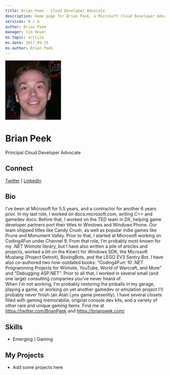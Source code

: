 ```yaml
---
title: Brian Peek - Cloud Developer Advocate
description: Home page for Brian Peek, a Microsoft Cloud Developer Advocate
services: N / A
author: Brian Peek
manager: Tim Heuer
ms.topic: article
ms.date: 2017-09-15
ms.author: Brian Peek
---
```


![Image of Brian Peek](media/profiles/brian-peek.png)

# Brian Peek

Principal Cloud Developer Advocate

## Connect
[Twitter](https://twitter.com/BrianPeek) | [LinkedIn](https://linkedin.com/in/BrianPeek)

## Bio

I've been at Microsoft for 5.5 years, and a contractor for another 6 years prior. In my last role, I worked on docs.microsoft.com, writing C++ and gamedev docs. Before that, I worked on the TED team in DX, helping game developer partners port their titles to Windows and Windows Phone. Our team shipped titles like Candy Crush, as well as popular indie games like Prune and Monument Valley. Prior to that, I started at Microsoft working on Coding4Fun under Channel 9. From that role, I'm probably most known for my .NET Wiimote library, but I have also written a pile of articles and projects, worked a bit on the Kinect for Windows SDK, the Microsoft Mustang (Project Detroit), BoxingBots, and the LEGO EV3 Sentry Bot. I have also co-authored two now-outdated books: "Coding4Fun: 10 .NET Programming Projects for Wiimote, YouTube, World of Warcraft, and More" and "Debugging ASP.NET". Prior to all that, I worked in several small (and one large) consulting companies you’ve never heard of.  
When I'm not working, I'm probably restoring the pinballs in my garage, playing a game, or working on yet another gamedev or emulation project I'll probably never finish (an Atari Lynx game presently). I have several closets filled with gaming memorabilia, original console dev kits, and a variety of other rare and unique gaming items. 
Find me at https://twitter.com/BrianPeek and https://brianpeek.com/ 


## Skills

* Emerging / Gaming


## My Projects

* Add some projects here

